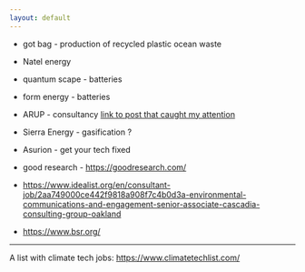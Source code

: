 ```yaml
---
layout: default
---
```

- got bag - production of recycled plastic ocean waste

- Natel energy 
- quantum scape - batteries
- form energy - batteries

- ARUP - consultancy [link to post that caught my attention](https://www.linkedin.com/posts/usd-masters-engineering-sustainability-health_the-end-of-human-centred-design-is-here-activity-7128737982311735296-3MpV?utm_source=share&utm_medium=member_desktop)


- Sierra Energy - gasification ?

- Asurion - get your tech fixed

- good research - https://goodresearch.com/
- https://www.idealist.org/en/consultant-job/2aa749000ce442f9818a908f7c4b0d3a-environmental-communications-and-engagement-senior-associate-cascadia-consulting-group-oakland
- https://www.bsr.org/

______________
A list with climate tech jobs: https://www.climatetechlist.com/


